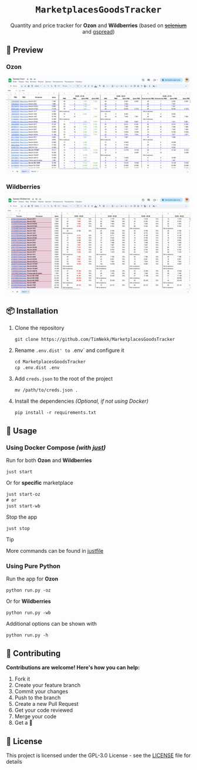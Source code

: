 <h1 align=center><code>MarketplacesGoodsTracker</code></h1>
<div align=center>
  Quantity and price tracker for <b>Ozon</b> and <b>Wildberries</b> (based on <strike><a href="https://github.com/SeleniumHQ/selenium">selenium</a></strike> and <a href="https://github.com/burnash/gspread">gspread</a>)
</div>

## 📄 Preview

### Ozon
![Ozon](images/ozon.png)

### Wildberries

![Wildberries](images/wildberries.png)


## 📦 Installation

1. Clone the repository

    ```shell
    git clone https://github.com/TimNekk/MarketplacesGoodsTracker
    ```

2. Rename `.env.dist' to `.env` and configure it

    ```shell
    cd MarketplacesGoodsTracker
    cp .env.dist .env
    ```
   
3. Add `creds.json` to the root of the project

    ```shell
    mv /path/to/creds.json .
    ```

4.  Install the dependencies _(Optional, if not using Docker)_

    ```shell
    pip install -r requirements.txt
    ```

## 🚀 Usage

### Using Docker Compose _(with [just](https://github.com/casey/just))_

Run for both **Ozon** and **Wildberries**
```shell
just start
```

Or for **specific** marketplace
```shell
just start-oz
# or
just start-wb
```

Stop the app
```shell
just stop
```

> [!TIP]
> More commands can be found in [justfile](justfile)

### Using Pure Python

Run the app for **Ozon**

```shell
python run.py -oz
```

Or for **Wildberries**

```shell
python run.py -wb
```

Additional options can be shown with

```shell
python run.py -h
```

## 👥 Contributing

**Contributions are welcome! Here's how you can help:**

1. Fork it
2. Create your feature branch
3. Commit your changes
4. Push to the branch
5. Create a new Pull Request
6. Get your code reviewed
7. Merge your code
8. Get a 🌟


## 📝 License

This project is licensed under the GPL-3.0 License - see the [LICENSE](LICENSE) file for details
